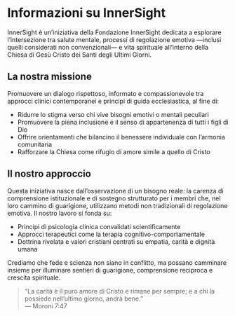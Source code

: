 # Informazioni su InnerSight
<!-- i18n: sincronizzato con docs/es/about/index.md (ott 2025). -->

InnerSight è un’iniziativa della Fondazione InnerSight dedicata a esplorare l’intersezione tra salute mentale, processi di regolazione emotiva —inclusi quelli considerati non convenzionali— e vita spirituale all’interno della Chiesa di Gesù Cristo dei Santi degli Ultimi Giorni.

## La nostra missione

Promuovere un dialogo rispettoso, informato e compassionevole tra approcci clinici contemporanei e principi di guida ecclesiastica, al fine di:

- Ridurre lo stigma verso chi vive bisogni emotivi o mentali peculiari  
- Promuovere la piena inclusione e il senso di appartenenza di tutti i figli di Dio  
- Offrire orientamenti che bilancino il benessere individuale con l’armonia comunitaria  
- Rafforzare la Chiesa come rifugio di amore simile a quello di Cristo  

## Il nostro approccio

Questa iniziativa nasce dall’osservazione di un bisogno reale: la carenza di comprensione istituzionale e di sostegno strutturato per i membri che, nel loro cammino di guarigione, utilizzano metodi non tradizionali di regolazione emotiva. Il nostro lavoro si fonda su:

- Principi di psicologia clinica convalidati scientificamente  
- Approcci terapeutici come la terapia cognitivo-comportamentale  
- Dottrina rivelata e valori cristiani centrati su empatia, carità e dignità umana  

Crediamo che fede e scienza non siano in conflitto, ma possano camminare insieme per illuminare sentieri di guarigione, comprensione reciproca e crescita spirituale.

> “La carità è il puro amore di Cristo e rimane per sempre; e a chi la possiede nell’ultimo giorno, andrà bene.”  
> — Moroni 7:47
